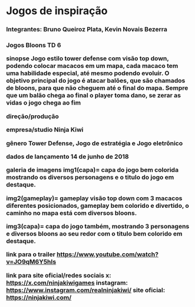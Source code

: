 # Jogos de inspiração
<h3> Integrantes: Bruno Queiroz Plata, Kevin Novais Bezerra<h3>

Jogos
Bloons TD 6

sinopse 
Jogo estilo tower defense com visão top down, podendo colocar macacos em um mapa, cada macaco tem uma habilidade especial, até mesmo podendo evoluir. O objetivo principal do jogo é atacar balões, que são chamados de bloons, para que não cheguem até o final do mapa. Sempre que um balão chega ao final o player toma dano, se zerar as vidas o jogo chega ao fim

direção/produção


empresa/studio
Ninja Kiwi

gênero
Tower Defense, Jogo de estratégia e Jogo eletrônico

dados de lançamento
14 de junho de 2018

galeria de imagens
img1(capa)= capa do jogo bem colorida mostrando os diversos personagens e o titulo do jogo em destaque.

img2(gameplay)= gameplay visão top down com 3 macacos diferentes posicionados, gameplay bem colorido e divertido, o caminho no mapa está com diversos bloons.

img3(capa)= capa do jogo também, mostrando 3 personagens e diversos bloons ao seu redor com o titulo bem colorido em destaque.

link para o trailer
https://www.youtube.com/watch?v=JO9qM6Y5hIs

link para site oficial/redes sociais
x: https://x.com/ninjakiwigames 
instagram: https://www.instagram.com/realninjakiwi/ 
site oficial: https://ninjakiwi.com/

